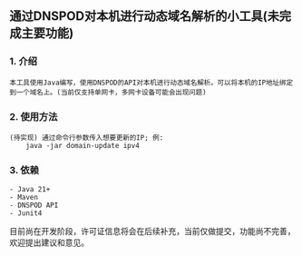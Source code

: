 ## 通过DNSPOD对本机进行动态域名解析的小工具(未完成主要功能)

### 1. 介绍

    本工具使用Java编写，使用DNSPOD的API对本机进行动态域名解析。可以将本机的IP地址绑定到一个域名上。(当前仅支持单网卡，多网卡设备可能会出现问题)

### 2. 使用方法

    (待实现) 通过命令行参数传入想要更新的IP; 例:
        java -jar domain-update ipv4

### 3. 依赖
    - Java 21+
    - Maven
    - DNSPOD API
    - Junit4


目前尚在开发阶段，许可证信息将会在后续补充，当前仅做提交，功能尚不完善，欢迎提出建议和意见。
